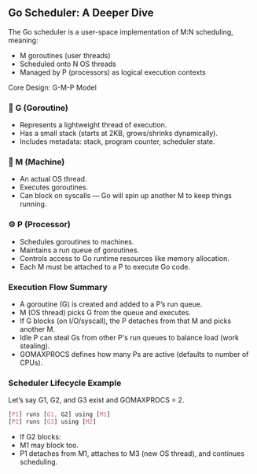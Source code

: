 ## Go Scheduler: A Deeper Dive
The Go scheduler is a user-space implementation of M:N scheduling, meaning:

- M goroutines (user threads)
- Scheduled onto N OS threads
- Managed by P (processors) as logical execution contexts

Core Design: G-M-P Model

### 🧵 G (Goroutine)
- Represents a lightweight thread of execution.
- Has a small stack (starts at 2KB, grows/shrinks dynamically).
- Includes metadata: stack, program counter, scheduler state.

### 🧠 M (Machine)
- An actual OS thread.
- Executes goroutines.
- Can block on syscalls — Go will spin up another M to keep things running.

### ⚙️ P (Processor)
- Schedules goroutines to machines.
- Maintains a run queue of goroutines.
- Controls access to Go runtime resources like memory allocation.
- Each M must be attached to a P to execute Go code.

### Execution Flow Summary
- A goroutine (G) is created and added to a P’s run queue.
- M (OS thread) picks G from the queue and executes.
- If G blocks (on I/O/syscall), the P detaches from that M and picks another M.
- Idle P can steal Gs from other P's run queues to balance load (work stealing).
- GOMAXPROCS defines how many Ps are active (defaults to number of CPUs).

### Scheduler Lifecycle Example
Let’s say G1, G2, and G3 exist and GOMAXPROCS = 2.

```css
[P1] runs [G1, G2] using [M1]
[P2] runs [G3] using [M2]
```

- If G2 blocks:
- M1 may block too.
- P1 detaches from M1, attaches to M3 (new OS thread), and continues scheduling.

